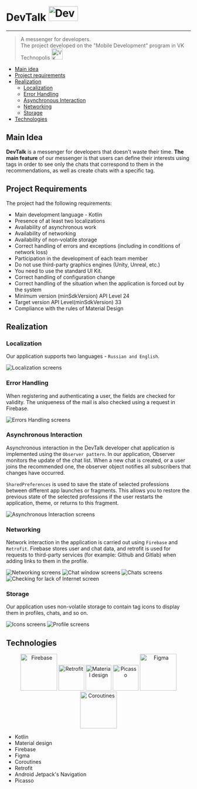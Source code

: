 # DevTalk <img src="https://github.com/sold666/DevTalk/assets/61206345/0d47c7fc-63d3-4450-9c17-8afdb8f2443b" alt="DevTalk" width="80" height="40">

<hr>

> A messenger for developers. <br> The project developed on the "Mobile Development" program in VK
> Technopolis <img src="https://github.com/sold666/sold666/assets/61206345/6a238107-fecf-44a2-a956-6bc5ac824d0e" alt="VK" height="30" width="30">

- [Main idea](#Main-Idea)
- [Project requirements](#Project-Requirements)
- [Realization](#Realization)
    - [Localization](#Localization)
    - [Error Handling](#Error-Handling)
    - [Asynchronous Interaction](#Asynchronous-Interaction)
    - [Networking](#Networking)
    - [Storage](#Storage)
- [Technologies](#Technologies)

## Main Idea

**DevTalk** is a messenger for developers that doesn't waste their time. **The main feature** of our
messenger is that users can define their interests using tags in order to see only the chats that
correspond to them in the recommendations, as well as create chats with a specific tag.

## Project Requirements

The project had the following requirements:

- Main development language - Kotlin
- Presence of at least two localizations
- Availability of asynchronous work
- Availability of networking
- Availability of non-volatile storage
- Correct handling of errors and exceptions (including in conditions of network loss)
- Participation in the development of each team member
- Do not use third-party graphics engines (Unity, Unreal, etc.)
- You need to use the standard UI Kit.
- Correct handling of configuration change
- Correct handling of the situation when the application is forced out by the system
- Minimum version (minSdkVersion) API Level 24
- Target version API Level(minSdkVersion) 33
- Compliance with the rules of Material Design

## Realization

### Localization

Our application supports two languages - `Russian and English`.

![Localization screens](https://github.com/sold666/DevTalk/assets/61206345/cc38fa87-3ecb-435e-b6f4-d78535944cce)

### Error Handling

When registering and authenticating a user, the fields are checked for validity. The uniqueness of
the mail is also
checked using a request in Firebase.

![Errors Handling screens](https://github.com/sold666/DevTalk/assets/61206345/90c287b9-5fbc-4b21-b292-394c66116e8d)

### Asynchronous Interaction

Asynchronous interaction in the DevTalk developer chat application is implemented using
the `Observer pattern`. In our
application, Observer monitors the update of the chat list. When a new chat is created, or a user
joins the recommended
one, the observer object notifies all subscribers that changes have occurred.

`SharedPreferences` is used to save the state of selected professions between different app launches
or fragments. This
allows you to restore the previous state of the selected professions if the user restarts the
application, theme, or
returns to this fragment.

![Asynchronous Interaction screens](https://github.com/sold666/DevTalk/assets/61206345/db08f744-f7ee-4cec-8197-e6f87f47ea1f)

### Networking

Network interaction in the application is carried out using `Firebase` and `Retrofit`. Firebase
stores user and chat
data,
and retrofit is used for requests to third-party services (for example: Github and Gitlab) when
adding links to them in
the profile.

![Networking screens](https://github.com/sold666/DevTalk/assets/61206345/60c5385c-9840-401d-abe9-ffa45f73cff4)
![Chat window screens](https://github.com/sold666/DevTalk/assets/61206345/e74e2d89-1d37-410b-8b60-d8123dc11eaf)
![Chats screens](https://github.com/sold666/DevTalk/assets/61206345/93d73895-fb79-4cbf-8394-5b44114115f7)
![Checking for lack of Internet screen](https://github.com/sold666/DevTalk/assets/61206345/fb09ecfa-0157-464e-9d22-44c5863fcd1d)

### Storage

Our application uses non-volatile storage to contain tag icons to display them in profiles, chats,
and so on.

![Icons screens](https://github.com/sold666/DevTalk/assets/61206345/d8d307a3-e80d-4cca-b33b-a95e95834b25)
![Profile screens](https://github.com/sold666/DevTalk/assets/61206345/2c3e1eee-3ca1-4115-bef5-aab0b52636b6)

## Technologies

<p style="text-align:center;">
 <img src="https://github.com/sold666/DevTalk/assets/61206345/27394ae1-fbdb-4282-9766-7c2d81934645" alt="Firebase" width="100">
 <img src="https://github.com/sold666/DevTalk/assets/61206345/d93507e9-6d4f-44d1-b264-bc9ba617af1d" alt="Retrofit" width="70">
 <img src="https://github.com/sold666/DevTalk/assets/61206345/bf603572-6827-4d91-9230-97276293869b" alt="Material design" width="70">
 <img src="https://github.com/sold666/DevTalk/assets/61206345/23715fc9-3ac8-4596-aa82-7d2bde98bd08" alt="Picasso" width="70">
 <img src="https://github.com/sold666/DevTalk/assets/61206345/5308aba9-8173-4bb8-a784-ea8f511fea66" alt="Figma" width="100">
 <img src="https://github.com/sold666/DevTalk/assets/61206345/bbcd876e-cd51-486c-a497-589b20d9c860" alt="Coroutines" width="100">
</p>

- Kotlin
- Material design
- Firebase
- Figma
- Coroutines
- Retrofit
- Android Jetpack's Navigation
- Picasso

